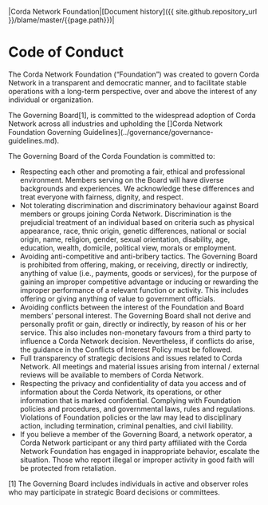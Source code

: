|Corda Network Foundation|[Document history]({{ site.github.repository_url }}/blame/master/{{page.path}})|

Code of Conduct
===============

The Corda Network Foundation (“Foundation”) was created to govern Corda Network in a transparent and democratic manner, 
and to facilitate stable operations with a long-term perspective, over and above the interest of any individual or 
organization. 

The Governing Board[1], is committed to the widespread adoption of Corda Network across all industries and upholding 
the []Corda Network Foundation Governing Guidelines](../governance/governance-guidelines.md).  

The Governing Board of the Corda Foundation is committed to:

* Respecting each other and promoting a fair, ethical and professional environment. Members serving on the Board will 
have diverse backgrounds and experiences. We acknowledge these differences and treat everyone with fairness, dignity, 
and respect.
* Not tolerating discrimination and discriminatory behaviour against Board members or groups joining Corda Network. 
Discrimination is the prejudicial treatment of an individual based on criteria such as physical appearance, race, 
thnic origin, genetic differences, national or social origin, name, religion, gender, sexual orientation, disability, 
age, education, wealth, domicile, political view, morals or employment. 
* Avoiding anti-competitive and anti-bribery tactics. The Governing Board is prohibited from offering, making, or 
receiving, directly or indirectly, anything of value (i.e., payments, goods or services), for the purpose of gaining an 
improper competitive advantage or inducing or rewarding the improper performance of a relevant function or activity. 
This includes offering or giving anything of value to government officials.
* Avoiding conflicts between the interest of the Foundation and Board members’ personal interest. The Governing Board 
shall not derive and personally profit or gain, directly or indirectly, by reason of his or her service. This also 
includes non-monetary favours from a third party to influence a Corda Network decision. Nevertheless, if conflicts do 
arise, the guidance in the Conflicts of Interest Policy must be followed.
* Full transparency of strategic decisions and issues related to Corda Network. All meetings and material issues 
arising from internal / external reviews will be available to members of Corda Network.
* Respecting the privacy and confidentiality of data you access and of information about the Corda Network, its 
operations, or other information that is marked confidential.
Complying with Foundation policies and procedures, and governmental laws, rules and regulations. Violations of 
Foundation policies or the law may lead to disciplinary action, including termination, criminal penalties, and civil 
liability.
* If you believe a member of the Governing Board, a network operator, a Corda Network participant or any third party 
affiliated with the Corda Network Foundation has engaged in inappropriate behavior, escalate the situation. Those who 
report illegal or improper activity in good faith will be protected from retaliation.

[1] The Governing Board includes individuals in active and observer roles who may participate in strategic Board 
decisions or committees.

